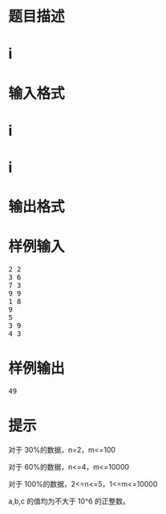

# 题目描述



# i



# 输入格式



# i



# i



# 输出格式



# 样例输入


<pre>2 2
3 6
7 3
9 9
1 8
9
5
3 9
4 3
</pre>

# 样例输出


<pre>49
</pre>

# 提示


<p>
对于 30%的数据，n=2，m&lt;=100
</p>
<p>
对于 60%的数据，n&lt;=4，m&lt;=10000
</p>
<p>
对于 100%的数据，2&lt;=n&lt;=5，1&lt;=m&lt;=10000
</p>
<p>
a,b,c 的值均为不大于 10^6 的正整数。
</p>
<p>
<br/>
</p>
